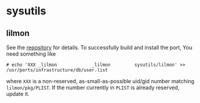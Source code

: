 # sysutils

## lilmon

See the [repository](https://github.com/susji/lilmon) for details. To
successfully build and install the port, You need something like

    # echo 'XXX _lilmon             _lilmon         sysutils/lilmon' >> /usr/ports/infrastructure/db/user.list

where `XXX` is a non-reserved, as-small-as-possible uid/gid number matching
`lilmon/pkg/PLIST`. If the number currently in `PLIST` is already reserved,
update it.
